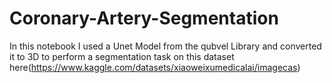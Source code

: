 # Coronary-Artery-Segmentation

In this notebook I used a Unet Model from the qubvel Library and converted it to 3D to perform a segmentation task on this dataset here(https://www.kaggle.com/datasets/xiaoweixumedicalai/imagecas)
